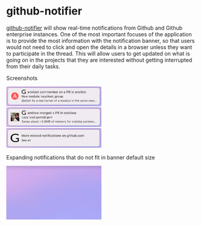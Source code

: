 # github-notifier

[github-notifier](https://github.com/sargsyan/github-notifier) will show real-time notifications from Github and Github enterprise instances. One of the most important focuses of the application is to provide the most information with the notification banner, so that users would not need to click and open the details in a browser unless they want to participate in the thread. This will allow users to get updated on what is going on in the projects that they are interested without getting interrupted from their daily tasks.

Screenshots

<img src="assets/images/Comment%20notification.png" alt="Comment notification" width="50%" height="50%">

<img src="assets/images/Merged%20notification.png" alt="Merged notification" width="50%" height="50%">

<img src="assets/images/Missed%20notifications.png" alt="Merged notification" width="50%" height="50%">

Expanding notifications that do not fit in banner default size

<img src="assets/images/Expanding%20notifications.gif" alt="Expanding notification" width="50%" height="50%">
